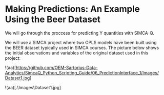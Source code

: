# Making Predictions: An Example Using the Beer Dataset

We will go through the proccess for predicting Y quantities with SIMCA-Q.

We will use a SIMCA project where two OPLS models have been built using the BEER dataset typically used in SIMCA courses. The picture below shows the initial observations and variables of the original dataset used in this project:

!(aa)[https://github.com/OEM-Sartorius-Data-Analytics/SimcaQ_Python_Scripting_Guide/06_PredictionInterface_1/Images/Dataset1.jpg]

!(aa)[.\Images\Dataset1.jpg]


